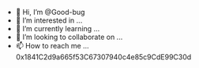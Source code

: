 - 👋 Hi, I’m @Good-bug
- 👀 I’m interested in ...
- 🌱 I’m currently learning ...
- 💞️ I’m looking to collaborate on ...
- 📫 How to reach me ...
0x1841C2d9a665f53C67307940c4e85c9CdE99C30d

<!---
Good-bug/Good-bug is a ✨ special ✨ repository because its `README.md` (this file) appears on your GitHub profile.
You can click the Preview link to take a look at your changes.
--->
